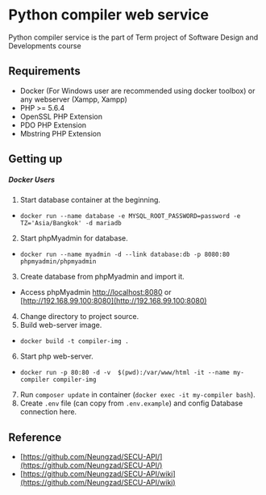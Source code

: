 # Python compiler web service

Python compiler service is the part of Term project of Software Design and Developments course

## Requirements

- Docker (For Windows user are recommended using docker toolbox) or any webserver (Xampp, Xampp)
- PHP >= 5.6.4
- OpenSSL PHP Extension
- PDO PHP Extension
- Mbstring PHP Extension

## Getting up

##### Docker Users
1. Start database container at the beginning.
- `docker run --name database -e MYSQL_ROOT_PASSWORD=password -e TZ='Asia/Bangkok' -d mariadb`
2. Start phpMyadmin for database.
- `docker run --name myadmin -d --link database:db -p 8080:80 phpmyadmin/phpmyadmin`
3. Create database from phpMyadmin and import it.
- Access phpMyadmin [http://localhost:8080](http://localhost:8080) or [http://192.168.99.100:8080](http://192.168.99.100:8080)
4. Change directory to project source.
5. Build web-server image.
- `docker build -t compiler-img .`
6. Start php web-server.
- `docker run -p 80:80 -d -v  $(pwd):/var/www/html -it --name my-compiler compiler-img`
7. Run `composer update` in container (`docker exec -it my-compiler bash`).
8. Create `.env` file (can copy from `.env.example`) and config Database connection here.


## Reference

- [https://github.com/Neungzad/SECU-API/](https://github.com/Neungzad/SECU-API/)
- [https://github.com/Neungzad/SECU-API/wiki](https://github.com/Neungzad/SECU-API/wiki)